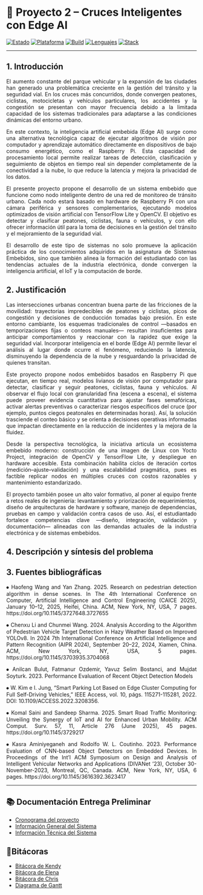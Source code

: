 # 🚦 Proyecto 2 – Cruces Inteligentes con Edge AI  

[![Estado](https://img.shields.io/badge/estado-en_desarrollo-blue.svg)]()
[![Plataforma](https://img.shields.io/badge/target-Raspberry%20Pi-green.svg)]()
[![Build](https://img.shields.io/badge/build-Yocto-kirkstone.svg)]()
[![Lenguajes](https://img.shields.io/badge/lenguajes-Python-orange.svg)]()
[![Stack](https://img.shields.io/badge/stack-OpenCV%20%7C%20TensorFlow%20Lite%20%7C%20V4L2%20%7C%20systemd-lightgrey.svg)]()

---


## 1. Introducción  
<p align="justify">
El aumento constante del parque vehicular y la expansión de las ciudades han generado una problemática creciente en la gestión del tránsito y la seguridad vial. En los cruces más concurridos, donde convergen peatones, ciclistas, motocicletas y vehículos particulares, los accidentes y la congestión se presentan con mayor frecuencia debido a la limitada capacidad de los sistemas tradicionales para adaptarse a las condiciones dinámicas del entorno urbano.
</p>
<p align="justify">
En este contexto, la inteligencia artificial embebida (Edge AI) surge como una alternativa tecnológica capaz de ejecutar algoritmos de visión por computador y aprendizaje automático directamente en dispositivos de bajo consumo energético, como el Raspberry Pi. Esta capacidad de procesamiento local permite realizar tareas de detección, clasificación y seguimiento de objetos en tiempo real sin depender completamente de la conectividad a la nube, lo que reduce la latencia y mejora la privacidad de los datos.
</p>
<p align="justify">
El presente proyecto propone el desarrollo de un sistema embebido que funcione como nodo inteligente dentro de una red de monitoreo de tránsito urbano. Cada nodo estará basado en hardware de Raspberry Pi con una cámara periférica y sensores complementarios, ejecutando modelos optimizados de visión artificial con TensorFlow Lite y OpenCV. El objetivo es detectar y clasificar peatones, ciclistas, fauna o vehículos, y con ello ofrecer información útil para la toma de decisiones en la gestión del tránsito y el mejoramiento de la seguridad vial.
</p>
<p align="justify">
El desarrollo de este tipo de sistemas no solo promueve la aplicación práctica de los conocimientos adquiridos en la asignatura de Sistemas Embebidos, sino que también alinea la formación del estudiantado con las tendencias actuales de la industria electrónica, donde convergen la inteligencia artificial, el IoT y la computación de borde.
</p>



## 2. Justificación
<p align="justify">
Las intersecciones urbanas concentran buena parte de las fricciones de la movilidad: trayectorias impredecibles de peatones y ciclistas, picos de congestión y decisiones de conducción tomadas bajo presión. En este entorno cambiante, los esquemas tradicionales de control —basados en temporizaciones fijas o conteos manuales— resultan insuficientes para anticipar comportamientos y reaccionar con la rapidez que exige la seguridad vial. Incorporar inteligencia en el borde (Edge AI) permite llevar el análisis al lugar donde ocurre el fenómeno, reduciendo la latencia, disminuyendo la dependencia de la nube y resguardando la privacidad de quienes transitan.
</p>

<p align="justify">
Este proyecto propone nodos embebidos basados en Raspberry Pi que ejecutan, en tiempo real, modelos livianos de visión por computador para detectar, clasificar y seguir peatones, ciclistas, fauna y vehículos. Al observar el flujo local con granularidad fina (escena a escena), el sistema puede proveer evidencia cuantitativa para ajustar fases semafóricas, activar alertas preventivas o caracterizar riesgos específicos del cruce (por ejemplo, puntos ciegos peatonales en determinadas horas). Así, la solución trasciende el conteo básico y se orienta a decisiones operativas informadas que impactan directamente en la reducción de incidentes y la mejora de la fluidez.
</p>

<p align="justify">
Desde la perspectiva tecnológica, la iniciativa articula un ecosistema embebido moderno: construcción de una imagen de Linux con Yocto Project, integración de OpenCV y TensorFlow Lite, y despliegue en hardware accesible. Esta combinación habilita ciclos de iteración cortos (medición–ajuste–validación) y una escalabilidad pragmática, pues es factible replicar nodos en múltiples cruces con costos razonables y mantenimiento estandarizado.
</p>

<p align="justify">
El proyecto también posee un alto valor formativo, al poner al equipo frente a retos reales de ingeniería: levantamiento y priorización de requerimientos, diseño de arquitecturas de hardware y software, manejo de dependencias, pruebas en campo y validación contra casos de uso. Así, el estudiantado fortalece competencias clave —diseño, integración, validación y documentación— alineadas con las demandas actuales de la industria electrónica y de sistemas embebidos.
</p>


## 4. Descripción y síntesis del problema


## 3. Fuentes bibliográficas
<p align="justify">
⦁	Haofeng Wang and Yan Zhang. 2025. Research on pedestrian detection algorithm in dense scenes. In The 4th International Conference on Computer, Artificial Intelligence and Control Engineering (CAICE 2025), January 10–12, 2025, Heifei, China. ACM, New York, NY, USA, 7 pages. https://doi.org/10.1145/3727648.3727655
</p>

<p align="justify">
⦁	Chenxu Li and Chunmei Wang. 2024. Analysis According to the Algorithm of Pedestrian Vehicle Target Detection in Hazy Weather Based on Improved YOLOv8. In 2024 7th International Conference on Artificial Intelligence and Pattern Recognition (AIPR 2024), September 20–22, 2024, Xiamen, China. ACM, New York, NY, USA, 5 pages. https://doi.org/10.1145/3703935.3704068
</p>

<p align="justify">
⦁	Anilcan Bulut, Fatmanur Ozdemir, Yavuz Selim Bostanci, and Mujdat Soyturk. 2023. Performance Evaluation of Recent Object Detection Models
</p>

<p align="justify">
⦁	 W. Kim e I. Jung, “Smart Parking Lot Based on Edge Cluster Computing for Full  Self-Driving Vehicles,” IEEE Access, vol. 10, págs. 115271-115281, 2022. DOI: 10.1109/ACCESS.2022.3208356.
</p>

<p align="justify">
⦁	Komal Saini and Sandeep Sharma. 2025. Smart Road Traffic Monitoring: Unveiling the Synergy of IoT and AI for Enhanced Urban Mobility. ACM Comput. Surv. 57, 11, Article 276 (June 2025), 45 pages. https://doi.org/10.1145/3729217
</p>

<p align="justify">
⦁	Kasra Aminiyeganeh and Rodolfo W. L. Coutinho. 2023. Performance Evaluation of CNN-based Object Detectors on Embedded Devices. In Proceedings of the Int’l ACM Symposium on Design and Analysis of Intelligent Vehicular Networks and Applications (DIVANet ’23), October 30-November-2023, Montreal, QC, Canada. ACM, New York, NY, USA, 6 pages. https://doi.org/10.1145/3616392.3623417
</p>



---
## 📚 Documentación Entrega Preliminar
- [Cronograma del proyecto](docs/CRONOGRAMA.md)
- [Información General del Sistema](docs/INFORMACION-GENERAL.md)
- [Información Técnica del Sistema](docs/INFORMACION-TECNICA.md)

## 📝Bitácoras
- [Bitácora de Kendy](docs/BITACORA-KENDY.md)
- [Bitácora de Elena](docs/BITACORA-ELENA.md)
- [Bitácora de Chris](docs/BITACORA-CHRIS.md)
- [Diagrama de Gantt](https://estudianteccr-my.sharepoint.com/:x:/g/personal/acostchris_estudiantec_cr/ERtFBhxp_XxPtcSzFqkqFTgBtX6mbRqnva7ExeMKVMnOEw?e=FxJHmr)

